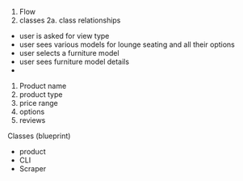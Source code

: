 1. Flow
2. classes
  2a. class relationships


- user is asked for view type
- user sees various models for lounge seating and all their options
- user selects a furniture model
- user sees furniture model details
- 


1) Product name
2) product type
3) price range
4) options
5) reviews


Classes (blueprint)
- product
- CLI
- Scraper